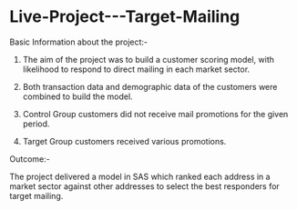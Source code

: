 # Live-Project---Target-Mailing

Basic Information about the project:-

1. The aim of the project was to build a customer scoring model, with likelihood to respond to direct mailing in each market sector. 

2. Both transaction data and demographic data of the customers were combined to build the model. 

3. Control Group customers did not receive mail promotions for the given period.

4. Target Group customers received various promotions. 

Outcome:-

The project delivered a model in SAS which ranked each address in a market sector against other addresses to select the best responders for target mailing. 
